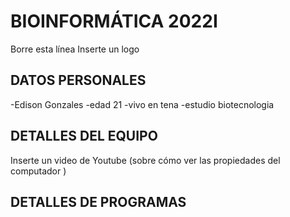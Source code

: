 # BIOINFORMÁTICA 2022I
Borre esta línea
Inserte un logo 
## DATOS PERSONALES
-Edison Gonzales
-edad 21
-vivo en tena
-estudio biotecnologia

## DETALLES DEL EQUIPO
Inserte un video de Youtube (sobre cómo ver las propiedades del computador )

## DETALLES DE PROGRAMAS 


